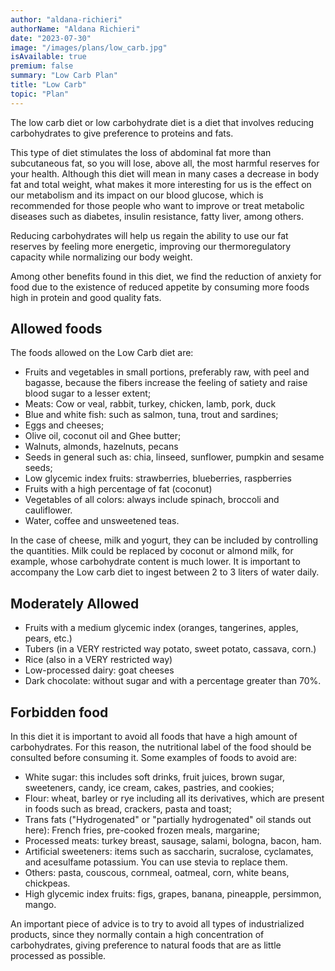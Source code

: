 ```yaml
---
author: "aldana-richieri"
authorName: "Aldana Richieri"
date: "2023-07-30"
image: "/images/plans/low_carb.jpg"
isAvailable: true
premium: false
summary: "Low Carb Plan"
title: "Low Carb"
topic: "Plan"
---
```


The low carb diet or low carbohydrate diet is a diet that involves reducing carbohydrates to give preference to proteins and fats.

This type of diet stimulates the loss of abdominal fat more than subcutaneous fat, so you will lose, above all, the most harmful reserves for your health.
Although this diet will mean in many cases a decrease in body fat and total weight, what makes it more interesting for us is the effect on our metabolism and its impact on our blood glucose, which is recommended for those people who want to improve or treat metabolic diseases such as diabetes, insulin resistance, fatty liver, among others.

Reducing carbohydrates will help us regain the ability to use our fat reserves by feeling more energetic, improving our thermoregulatory capacity while normalizing our body weight.

Among other benefits found in this diet, we find the reduction of anxiety for food due to the existence of reduced appetite by consuming more foods high in protein and good quality fats.

## **Allowed foods**

The foods allowed on the Low Carb diet are:

- Fruits and vegetables in small portions, preferably raw, with peel and bagasse, because the fibers increase the feeling of satiety and raise blood sugar to a lesser extent;
- Meats: Cow or veal, rabbit, turkey, chicken, lamb, pork, duck
- Blue and white fish: such as salmon, tuna, trout and sardines;
- Eggs and cheeses;
- Olive oil, coconut oil and Ghee butter;
- Walnuts, almonds, hazelnuts, pecans
- Seeds in general such as: chia, linseed, sunflower, pumpkin and sesame seeds;
- Low glycemic index fruits: strawberries, blueberries, raspberries
- Fruits with a high percentage of fat (coconut)
- Vegetables of all colors: always include spinach, broccoli and cauliflower.
- Water, coffee and unsweetened teas.

In the case of cheese, milk and yogurt, they can be included by controlling the quantities. Milk could be replaced by coconut or almond milk, for example, whose carbohydrate content is much lower. It is important to accompany the Low carb diet to ingest between 2 to 3 liters of water daily.

## **Moderately Allowed**

- Fruits with a medium glycemic index (oranges, tangerines, apples, pears, etc.)
- Tubers (in a VERY restricted way potato, sweet potato, cassava, corn.)
- Rice (also in a VERY restricted way)
- Low-processed dairy: goat cheeses
- Dark chocolate: without sugar and with a percentage greater than 70%.

## **Forbidden food**

In this diet it is important to avoid all foods that have a high amount of carbohydrates. For this reason, the nutritional label of the food should be consulted before consuming it. Some examples of foods to avoid are:

- White sugar: this includes soft drinks, fruit juices, brown sugar, sweeteners, candy, ice cream, cakes, pastries, and cookies;
- Flour: wheat, barley or rye including all its derivatives, which are present in foods such as bread, crackers, pasta and toast;
- Trans fats ("Hydrogenated" or "partially hydrogenated" oil stands out here): French fries, pre-cooked frozen meals, margarine;
- Processed meats: turkey breast, sausage, salami, bologna, bacon, ham.
- Artificial sweeteners: items such as saccharin, sucralose, cyclamates, and acesulfame potassium. You can use stevia to replace them.
- Others: pasta, couscous, cornmeal, oatmeal, corn, white beans, chickpeas.
- High glycemic index fruits: figs, grapes, banana, pineapple, persimmon, mango.

An important piece of advice is to try to avoid all types of industrialized products, since they normally contain a high concentration of carbohydrates, giving preference to natural foods that are as little processed as possible.
